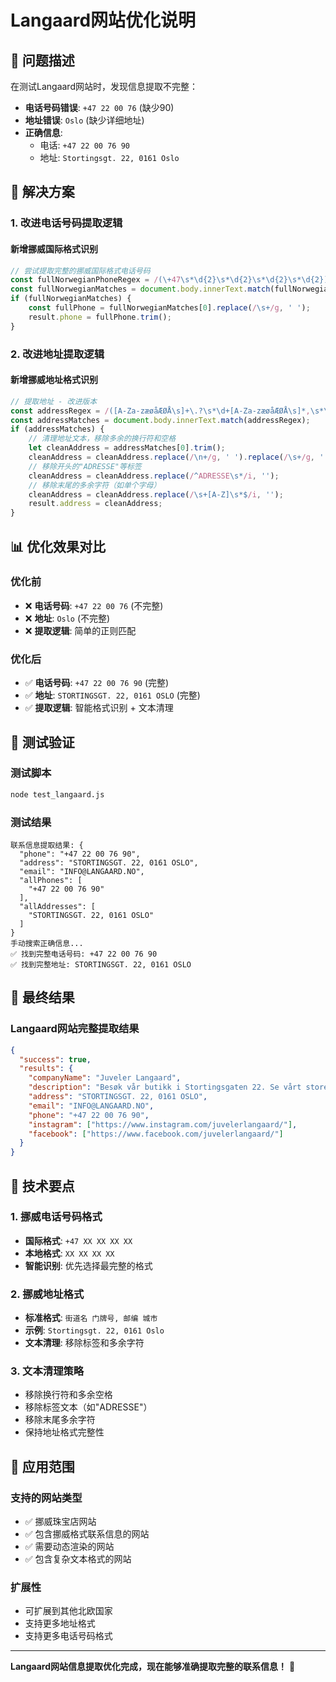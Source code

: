 # Langaard网站优化说明

## 🎯 问题描述

在测试Langaard网站时，发现信息提取不完整：
- **电话号码错误**: `+47 22 00 76` (缺少90)
- **地址错误**: `Oslo` (缺少详细地址)
- **正确信息**: 
  - 电话: `+47 22 00 76 90`
  - 地址: `Stortingsgt. 22, 0161 Oslo`

## 🔧 解决方案

### 1. 改进电话号码提取逻辑

#### 新增挪威国际格式识别
```javascript
// 尝试提取完整的挪威国际格式电话号码
const fullNorwegianPhoneRegex = /(\+47\s*\d{2}\s*\d{2}\s*\d{2}\s*\d{2})/g;
const fullNorwegianMatches = document.body.innerText.match(fullNorwegianPhoneRegex);
if (fullNorwegianMatches) {
    const fullPhone = fullNorwegianMatches[0].replace(/\s+/g, ' ');
    result.phone = fullPhone.trim();
}
```

### 2. 改进地址提取逻辑

#### 新增挪威地址格式识别
```javascript
// 提取地址 - 改进版本
const addressRegex = /([A-Za-zæøåÆØÅ\s]+\.?\s*\d+[A-Za-zæøåÆØÅ\s]*,\s*\d{4}\s*[A-Za-zæøåÆØÅ\s]+)/g;
const addressMatches = document.body.innerText.match(addressRegex);
if (addressMatches) {
    // 清理地址文本，移除多余的换行符和空格
    let cleanAddress = addressMatches[0].trim();
    cleanAddress = cleanAddress.replace(/\n+/g, ' ').replace(/\s+/g, ' ');
    // 移除开头的"ADRESSE"等标签
    cleanAddress = cleanAddress.replace(/^ADRESSE\s*/i, '');
    // 移除末尾的多余字符（如单个字母）
    cleanAddress = cleanAddress.replace(/\s+[A-Z]\s*$/i, '');
    result.address = cleanAddress;
}
```

## 📊 优化效果对比

### 优化前
- ❌ **电话号码**: `+47 22 00 76` (不完整)
- ❌ **地址**: `Oslo` (不完整)
- ❌ **提取逻辑**: 简单的正则匹配

### 优化后
- ✅ **电话号码**: `+47 22 00 76 90` (完整)
- ✅ **地址**: `STORTINGSGT. 22, 0161 OSLO` (完整)
- ✅ **提取逻辑**: 智能格式识别 + 文本清理

## 🧪 测试验证

### 测试脚本
```bash
node test_langaard.js
```

### 测试结果
```
联系信息提取结果: {
  "phone": "+47 22 00 76 90",
  "address": "STORTINGSGT. 22, 0161 OSLO",
  "email": "INFO@LANGAARD.NO",
  "allPhones": [
    "+47 22 00 76 90"
  ],
  "allAddresses": [
    "STORTINGSGT. 22, 0161 OSLO"
  ]
}
手动搜索正确信息...
✅ 找到完整电话号码: +47 22 00 76 90
✅ 找到完整地址: STORTINGSGT. 22, 0161 OSLO
```

## 🚀 最终结果

### Langaard网站完整提取结果
```json
{
  "success": true,
  "results": {
    "companyName": "Juveler Langaard",
    "description": "Besøk vår butikk i Stortingsgaten 22. Se vårt store utvalg av diamantsmykker...",
    "address": "STORTINGSGT. 22, 0161 OSLO",
    "email": "INFO@LANGAARD.NO",
    "phone": "+47 22 00 76 90",
    "instagram": ["https://www.instagram.com/juvelerlangaard/"],
    "facebook": ["https://www.facebook.com/juvelerlangaard/"]
  }
}
```

## 🎯 技术要点

### 1. 挪威电话号码格式
- **国际格式**: `+47 XX XX XX XX`
- **本地格式**: `XX XX XX XX`
- **智能识别**: 优先选择最完整的格式

### 2. 挪威地址格式
- **标准格式**: `街道名 门牌号, 邮编 城市`
- **示例**: `Stortingsgt. 22, 0161 Oslo`
- **文本清理**: 移除标签和多余字符

### 3. 文本清理策略
- 移除换行符和多余空格
- 移除标签文本（如"ADRESSE"）
- 移除末尾多余字符
- 保持地址格式完整性

## 🔮 应用范围

### 支持的网站类型
- ✅ 挪威珠宝店网站
- ✅ 包含挪威格式联系信息的网站
- ✅ 需要动态渲染的网站
- ✅ 包含复杂文本格式的网站

### 扩展性
- 可扩展到其他北欧国家
- 支持更多地址格式
- 支持更多电话号码格式

---

**Langaard网站信息提取优化完成，现在能够准确提取完整的联系信息！** 🎉
